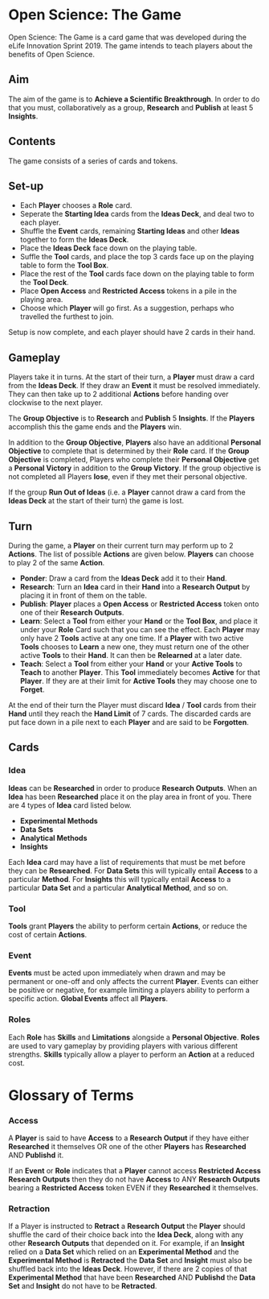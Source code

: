 # Open Science: The Game

Open Science: The Game is a card game that was developed during the eLife Innovation Sprint 2019. The game intends to teach players about the benefits of Open Science. 

## Aim

The aim of the game is to **Achieve a Scientific Breakthrough**. In order to do that you must, collaboratively as a group, **Research** and **Publish** at least 5 **Insights**.

## Contents

The game consists of a series of cards and tokens.

## Set-up

- Each **Player** chooses a **Role** card.
- Seperate the **Starting Idea** cards from the **Ideas Deck**, and deal two to each player.
- Shuffle the **Event** cards, remaining **Starting Ideas** and other **Ideas** together to form the **Ideas Deck**. 
- Place the **Ideas Deck** face down on the playing table.
- Suffle the **Tool** cards, and place the top 3 cards face up on the playing table to form the **Tool Box**.
- Place the rest of the **Tool** cards face down on the playing table to form the **Tool Deck**.
- Place **Open Access** and **Restricted Access** tokens in a pile in the playing area.
- Choose which **Player** will go first. As a suggestion, perhaps who travelled the furthest to join.

Setup is now complete, and each player should have 2 cards in their hand.

## Gameplay

Players take it in turns. At the start of their turn, a **Player** must draw a card from the **Ideas Deck**. If they draw an **Event** it must be resolved immediately.  They can then take up to 2 additional **Actions** before handing over clockwise to the next player.

The **Group Objective** is to **Research** and **Publish** 5 **Insights**. If the **Players** accomplish this the game ends and the **Players** win. 

In addition to the **Group Objective**, **Players** also have an additional **Personal Objective** to complete that is determined by their **Role** card. If the **Group Objective** is completed, Players who complete their **Personal Objective** get a **Personal Victory** in addition to the **Group Victory**. If the group objective is not completed all Players **lose**, even if they met their personal objective.

If the group **Run Out of Ideas** (i.e. a **Player** cannot draw a card from the **Ideas Deck** at the start of their turn) the game is lost.

## Turn

During the game, a **Player** on their current turn may perform up to 2 **Actions**. The list of possible **Actions** are given below. **Players** can choose to play 2 of the same **Action**.

- **Ponder**: Draw a card from the **Ideas Deck** add it to their **Hand**.
- **Research**: Turn an **Idea** card in their **Hand** into a **Research Output** by placing it in front of them on the table.
- **Publish**: **Player** places a **Open Access** or **Restricted Access** token onto one of their **Research Outputs**.
- **Learn**: Select a **Tool** from either your **Hand** or the **Tool Box**, and place it under your **Role** Card such that you can see the effect. Each **Player** may only have 2 **Tools** active at any one time. If a **Player** with two active **Tools** chooses to **Learn** a new one, they must return one of the other active **Tools** to their **Hand**. It can then be **Relearned** at a later date.
- **Teach**: Select a **Tool** from either your **Hand** or your **Active Tools** to **Teach** to another **Player**. This **Tool** immediately becomes **Active** for that **Player**. If they are at their limit for **Active Tools** they may choose one to **Forget**.

At the end of their turn the Player must discard **Idea** / **Tool** cards from their **Hand** until they reach the **Hand Limit** of 7 cards. The discarded cards are put face down in a pile next to each **Player** and are said to be **Forgotten**.


## Cards

### **Idea**

**Ideas** can be **Researched** in order to produce **Research Outputs**. When an **Idea** has been **Researched** place it on the play area in front of you. There are 4 types of **Idea** card listed below.

  - **Experimental Methods**
  - **Data Sets**
  - **Analytical Methods**
  - **Insights**

Each **Idea** card may have a list of requirements that must be met before they can be **Researched**. For **Data Sets** this will typically entail **Access** to a particular **Method**. For **Insights** this will typically entail **Access** to a particular **Data Set** and a particular **Analytical Method**, and so on.

### **Tool**

**Tools** grant **Players** the ability to perform certain **Actions**, or reduce the cost of certain **Actions**.

### **Event** 

**Events** must be acted upon immediately when drawn and may be permanent or one-off and only affects the current **Player**. Events can either be positive or negative, for example limiting a players ability to perform a specific action. **Global Events** affect all **Players**.

### **Roles**

Each **Role** has **Skills** and **Limitations** alongside a **Personal Objective**. **Roles** are used to vary gameplay by providing players with various different strengths. **Skills** typically allow a player to perform an **Action** at a reduced cost.

# Glossary of Terms

### Access

A **Player** is said to have **Access** to a **Research Output** if they have either **Researched** it themselves OR one of the other **Players** has **Researched** AND **Publishd** it.

If an **Event** or **Role** indicates that a **Player** cannot access **Restricted Access** **Research Outputs** then they do not have **Access** to ANY **Research Outputs** bearing a **Restricted Access** token EVEN if they **Researched** it themselves. 

### Retraction

If a Player is instructed to **Retract** a **Research Output** the **Player** should shuffle the card of their choice back into the **Idea Deck**, along with any other **Research Outputs** that depended on it. For example, if an **Insight** relied on a **Data Set** which relied on an **Experimental Method** and the **Experimental Method** is **Retracted** the **Data Set** and **Insight** must also be shuffled back into the **Ideas Deck**. However, if there are 2 copies of that **Experimental Method** that have been **Researched** AND **Publishd** the **Data Set** and **Insight** do not have to be **Retracted**. 
